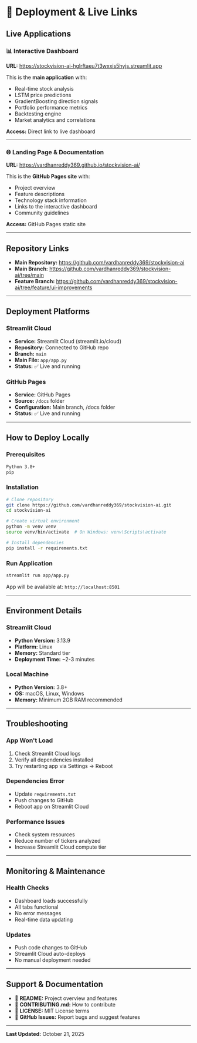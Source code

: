 # 🚀 Deployment & Live Links

## Live Applications

### 📊 Interactive Dashboard
**URL:** https://stockvision-ai-hglrftaeu7t3wxxis5hyjs.streamlit.app

This is the **main application** with:
- Real-time stock analysis
- LSTM price predictions
- GradientBoosting direction signals
- Portfolio performance metrics
- Backtesting engine
- Market analytics and correlations

**Access:** Direct link to live dashboard

---

### 🌐 Landing Page & Documentation
**URL:** https://vardhanreddy369.github.io/stockvision-ai/

This is the **GitHub Pages site** with:
- Project overview
- Feature descriptions
- Technology stack information
- Links to the interactive dashboard
- Community guidelines

**Access:** GitHub Pages static site

---

## Repository Links

- **Main Repository:** https://github.com/vardhanreddy369/stockvision-ai
- **Main Branch:** https://github.com/vardhanreddy369/stockvision-ai/tree/main
- **Feature Branch:** https://github.com/vardhanreddy369/stockvision-ai/tree/feature/ui-improvements

---

## Deployment Platforms

### Streamlit Cloud
- **Service:** Streamlit Cloud (streamlit.io/cloud)
- **Repository:** Connected to GitHub repo
- **Branch:** `main`
- **Main File:** `app/app.py`
- **Status:** ✅ Live and running

### GitHub Pages
- **Service:** GitHub Pages
- **Source:** `/docs` folder
- **Configuration:** Main branch, /docs folder
- **Status:** ✅ Live and running

---

## How to Deploy Locally

### Prerequisites
```bash
Python 3.8+
pip
```

### Installation
```bash
# Clone repository
git clone https://github.com/vardhanreddy369/stockvision-ai.git
cd stockvision-ai

# Create virtual environment
python -m venv venv
source venv/bin/activate  # On Windows: venv\Scripts\activate

# Install dependencies
pip install -r requirements.txt
```

### Run Application
```bash
streamlit run app/app.py
```

App will be available at: `http://localhost:8501`

---

## Environment Details

### Streamlit Cloud
- **Python Version:** 3.13.9
- **Platform:** Linux
- **Memory:** Standard tier
- **Deployment Time:** ~2-3 minutes

### Local Machine
- **Python Version:** 3.8+
- **OS:** macOS, Linux, Windows
- **Memory:** Minimum 2GB RAM recommended

---

## Troubleshooting

### App Won't Load
1. Check Streamlit Cloud logs
2. Verify all dependencies installed
3. Try restarting app via Settings → Reboot

### Dependencies Error
- Update `requirements.txt`
- Push changes to GitHub
- Reboot app on Streamlit Cloud

### Performance Issues
- Check system resources
- Reduce number of tickers analyzed
- Increase Streamlit Cloud compute tier

---

## Monitoring & Maintenance

### Health Checks
- Dashboard loads successfully
- All tabs functional
- No error messages
- Real-time data updating

### Updates
- Push code changes to GitHub
- Streamlit Cloud auto-deploys
- No manual deployment needed

---

## Support & Documentation

- 📖 **README:** Project overview and features
- 🤝 **CONTRIBUTING.md:** How to contribute
- 📝 **LICENSE:** MIT License terms
- 💬 **GitHub Issues:** Report bugs and suggest features

---

**Last Updated:** October 21, 2025
